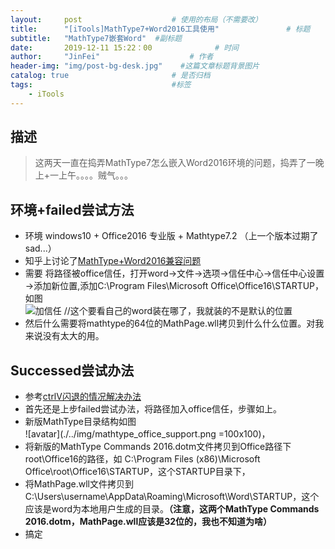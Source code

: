 ```yaml
---
layout:     post                    # 使用的布局（不需要改） 
title:      "[iTools]MathType7+Word2016工具使用"               # 标题  
subtitle:   "MathType7嵌套Word"  #副标题 
date:       2019-12-11 15:22：00              # 时间 
author:     "JinFei"                    # 作者 
header-img: "img/post-bg-desk.jpg"    #这篇文章标题背景图片 
catalog: true                       # 是否归档 
tags:                               #标签     
    - iTools 
---
```


## 描述

> 这两天一直在捣弄MathType7怎么嵌入Word2016环境的问题，捣弄了一晚上+一上午。。。。贼气。。。

## 环境+failed尝试方法

- 环境 windows10 + Office2016 专业版 + Mathtype7.2 （上一个版本过期了 sad...）
- 知乎上讨论了[MathType+Word2016兼容问题](https://www.zhihu.com/question/37390635)
- 需要 将路径被office信任，打开word→文件→选项→信任中心→信任中心设置→添加新位置,添加C:\Program Files\Microsoft Office\Office16\STARTUP， 如图 <br> ![加信任](https://pic1.zhimg.com/80/v2-6ee1d4e1997628b6bbbe659eca3c92b7_hd.jpg) //这个要看自己的word装在哪了，我就装的不是默认的位置
- 然后什么需要将mathtype的64位的MathPage.wll拷贝到什么什么位置。对我来说没有太大的用。

## Successed尝试办法

- 参考[ctrlV闪退的情况解决办法](http://www.mathtype.cn/wenti/wufa-fuzhizhantie.html)
- 首先还是上步failed尝试办法，将路径加入office信任，步骤如上。
- 新版MathType目录结构如图 <br> ![avatar](./../img/mathtype_office_support.png =100x100)，
- 将新版的MathType Commands 2016.dotm文件拷贝到Office路径下root\Office16的路径，如 C:\Program Files (x86)\Microsoft Office\root\Office16\STARTUP，这个STARTUP目录下，
- 将MathPage.wll文件拷贝到 C:\Users\username\AppData\Roaming\Microsoft\Word\STARTUP，这个应该是word为本地用户生成的目录。**（注意，这两个MathType Commands 2016.dotm，MathPage.wll应该是32位的，我也不知道为啥）**
- 搞定